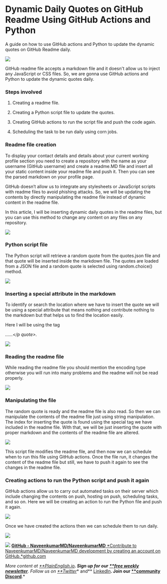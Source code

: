 
# Dynamic Daily Quotes on GitHub Readme Using GitHub Actions and Python

A guide on how to use GitHub actions and Python to update the dynamic quotes on GitHub Readme daily.

![](https://cdn-images-1.medium.com/max/3840/1*JppxJkHwl5OXCEdfimCzhQ.png)

GitHub readme file accepts a markdown file and it doesn't allow us to inject any JavaScript or CSS files. So, we are gonna use GitHub actions and Python to update the dynamic quotes daily.

### Steps involved

1. Creating a readme file.

1. Creating a Python script file to update the quotes.

1. Creating GitHub actions to run the script file and push the code again.

1. Scheduling the task to be run daily using corn jobs.

### Readme file creation

To display your contact details and details about your current working profile section you need to create a repository with the name as your username (GitHub username) and create a readme.MD file and insert all your static content inside your readme file and push it. Then you can see the parsed markdown on your profile page.

GitHub doesn’t allow us to integrate any stylesheets or JavaScript scripts with readme files to avoid phishing attacks. So, we will be updating the contents by directly manipulating the readme file instead of dynamic content in the readme file.

In this article, I will be inserting dynamic daily quotes in the readme files, but you can use this method to change any content on any files on any repository.

![](https://cdn-images-1.medium.com/max/3800/1*tZHYfuZpfrl8nKKea5lZlQ.png)

### Python script file

The Python script will retrieve a random quote from the quotes.json file and that quote will be inserted inside the markdown file. The quotes are loaded from a JSON file and a random quote is selected using random.choice() method.

![](https://cdn-images-1.medium.com/max/2000/1*kAo2Whz22IXg3g-Bxyjd6Q.png)

### Inserting a special attribute in the markdown

To identify or search the location where we have to insert the quote we will be using a special attribute that means nothing and contribute nothing to the markdown but that helps us to find the location easily.

Here I will be using the tag *<p quote >……</p quote>.*

![](https://cdn-images-1.medium.com/max/2000/1*z2D3Bu0TDCrKJyK0SI8ong.png)

### Reading the readme file

While reading the readme file you should mention the encoding type otherwise you will run into many problems and the readme will not be read properly.

![](https://cdn-images-1.medium.com/max/2000/1*TMgs11jfGmiyLnsH7Yi0Yw.png)

### Manipulating the file

The random quote is ready and the readme file is also read. So then we can manipulate the contents of the readme file just using string manipulation. The index for inserting the quote is found using the special tag we have included in the readme file. With that, we will be just inserting the quote with proper markdown and the contents of the readme file are altered.

![](https://cdn-images-1.medium.com/max/2684/1*uX4PNuvkxD0630tn5bVDsA.png)

This script file modifies the readme file, and then now we can schedule when to run this file using GitHub actions. Once the file run, it changes the content of the readme file but still, we have to push it again to see the changes in the readme file.

### Creating actions to run the Python script and push it again

GitHub actions allow us to carry out automated tasks on their server which include changing the contents on push, hosting on push, scheduling tasks, and so on. Here we will be creating an action to run the Python file and push it again.

![](https://cdn-images-1.medium.com/max/2066/1*8mRj60EpPfLwBMNuuhyZFw.png)

Once we have created the actions then we can schedule them to run daily.

![](https://cdn-images-1.medium.com/max/2000/1*y1_g7Ray8e-16cL6Rllqqw.png)

![](https://cdn-images-1.medium.com/max/2220/1*s9G0kkPbnM369oMNjXo83g.png)
[**GitHub - NaveenkumarMD/NaveenkumarMD**
*Contribute to NaveenkumarMD/NaveenkumarMD development by creating an account on GitHub.*github.com](https://github.com/NaveenkumarMD/NaveenkumarMD)

*More content at [**PlainEnglish.io](https://plainenglish.io/)**. Sign up for our [**free weekly newsletter](http://newsletter.plainenglish.io/)**. Follow us on [**Twitter](https://twitter.com/inPlainEngHQ)** and** [LinkedIn](https://www.linkedin.com/company/inplainenglish/)**. Join our [**community Discord](https://discord.gg/GtDtUAvyhW)**.*
